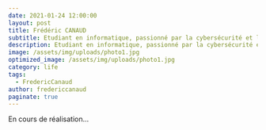 ```yaml
---
date: 2021-01-24 12:00:00
layout: post
title: Frédéric CANAUD
subtitle: Etudiant en informatique, passionné par la cybersécurité et le développement web
description: Etudiant en informatique, passionné par la cybersécurité et le développement web
image: /assets/img/uploads/photo1.jpg
optimized_image: /assets/img/uploads/photo1.jpg
category: life
tags:
  - FredericCanaud
author: fredericcanaud
paginate: true
---
```


En cours de réalisation...
